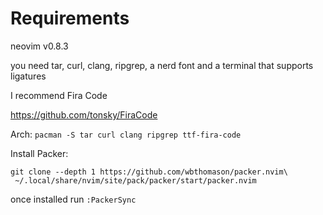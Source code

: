 # Requirements
neovim v0.8.3

you need tar, curl, clang, ripgrep, a nerd font and a terminal that supports ligatures

I recommend Fira Code

https://github.com/tonsky/FiraCode

Arch:
```pacman -S tar curl clang ripgrep ttf-fira-code```

Install Packer:
```
git clone --depth 1 https://github.com/wbthomason/packer.nvim\
 ~/.local/share/nvim/site/pack/packer/start/packer.nvim
```

once installed run ```:PackerSync```
